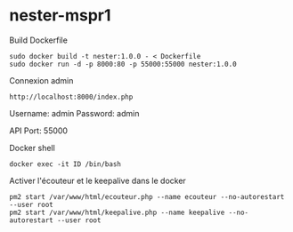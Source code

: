 # nester-mspr1


Build Dockerfile

```
sudo docker build -t nester:1.0.0 - < Dockerfile
sudo docker run -d -p 8000:80 -p 55000:55000 nester:1.0.0
```

Connexion admin
```
http://localhost:8000/index.php
```

Username: admin
Password: admin


API Port: 55000

Docker shell

```
docker exec -it ID /bin/bash
```

Activer l'écouteur et le keepalive dans le docker

```
pm2 start /var/www/html/ecouteur.php --name ecouteur --no-autorestart --user root
pm2 start /var/www/html/keepalive.php --name keepalive --no-autorestart --user root
```